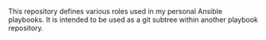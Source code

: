 This repository defines various roles used in my personal Ansible playbooks.
It is intended to be used as a git subtree within another playbook repository.
